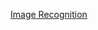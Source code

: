 [Image Recognition](https://github.com/llSourcell/How_to_make_a_tensorflow_image_classifier_LIVE/blob/master/demonotes.ipynb)
